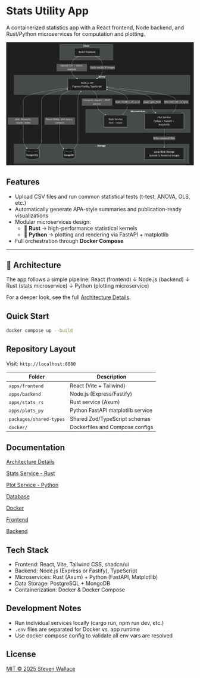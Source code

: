 # Stats Utility App

A containerized statistics app with a React frontend, Node backend, and Rust/Python microservices for computation and plotting.

![Architecture Diagram](docs/architecture.jpg)

## Features

- Upload CSV files and run common statistical tests (t-test, ANOVA, OLS, etc.)
- Automatically generate APA-style summaries and publication-ready visualizations
- Modular microservices design:
  - 🦀 **Rust** → high-performance statistical kernels
  - 🐍 **Python** → plotting and rendering via FastAPI + matplotlib
- Full orchestration through **Docker Compose**

---

## 🧠 Architecture

The app follows a simple pipeline:
React (frontend)
↓
Node.js (backend)
↓
Rust (stats microservice)
↓
Python (plotting microservice)

For a deeper look, see the full [Architecture Details](./docs/architecture.md).

## Quick Start

```bash
docker compose up --build
```

## Repository Layout

Visit: `http://localhost:8080`

| Folder                  | Description                       |
| ----------------------- | --------------------------------- |
| `apps/frontend`         | React (Vite + Tailwind)           |
| `apps/backend`          | Node.js (Express/Fastify)         |
| `apps/stats_rs`         | Rust service (Axum)               |
| `apps/plots_py`         | Python FastAPI matplotlib service |
| `packages/shared-types` | Shared Zod/TypeScript schemas     |
| `docker/`               | Dockerfiles and Compose configs   |

## Documentation

[Architecture Details](./docs/architecture.md)

[Stats Service - Rust](./docs/stats_rs.md)

[Plot Service - Python](./docs/plots_py.md)

[Database](./docs/database.md)

[Docker](./docs/docker.md)

[Frontend](./docs/frontend.md)

[Backend](./docs/backend.md)

## Tech Stack

- Frontend: React, Vite, Tailwind CSS, shadcn/ui
- Backend: Node.js (Express or Fastify), TypeScript
- Microservices: Rust (Axum) + Python (FastAPI, Matplotlib)
- Data Storage: PostgreSQL + MongoDB
- Containerization: Docker & Docker Compose

## Development Notes

- Run individual services locally (cargo run, npm run dev, etc.)
- `.env` files are separated for Docker vs. app runtime
- Use docker compose config to validate all env vars are resolved

## License

[MIT © 2025 Steven Wallace](./LICENSE)
